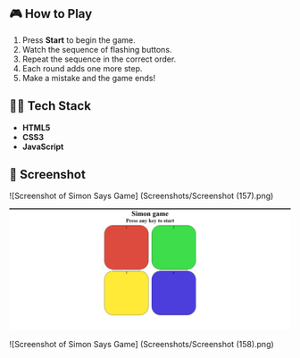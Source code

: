 ## 🎮 How to Play
1. Press **Start** to begin the game.  
2. Watch the sequence of flashing buttons.  
3. Repeat the sequence in the correct order.  
4. Each round adds one more step.  
5. Make a mistake and the game ends!


## 👨‍💻 Tech Stack
- **HTML5**  
- **CSS3**  
- **JavaScript**


## 📸 Screenshot
![Screenshot of Simon Says Game]
(Screenshots/Screenshot (157).png)

![Screenshot of Simon Says Game](Screenshots/demo1.png)


![Screenshot of Simon Says Game]
(Screenshots/Screenshot (158).png)
